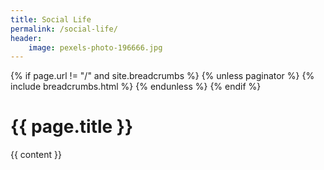 ```yaml
---
title: Social Life
permalink: /social-life/
header:
    image: pexels-photo-196666.jpg
---
```


{% if page.url != "/" and site.breadcrumbs %}
  {% unless paginator %}
    {% include breadcrumbs.html %}
  {% endunless %}
{% endif %}

  <div class="archive">
      <h1 class="page__title">{{ page.title }}</h1>
    {{ content }}
  </div>